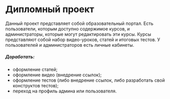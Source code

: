 # Дипломный проект 
Данный проект представляет собой образовательный портал. Есть пользователи, которым доступно содержимое курсов, и администраторы, которые могут редактировать эти курсы. Курсы представляют собой набор видео-уроков, статей и итоговых тестов. У пользователей и администраторов есть личные кабинеты.
##### Доработать:
- оформление статей;
- оформление видео (внедрение ссылок);
- оформление тестов (либо внедрение ссылок, либо разработать свой конструктов тестов);
- переход на профиль админа или пользователя.
